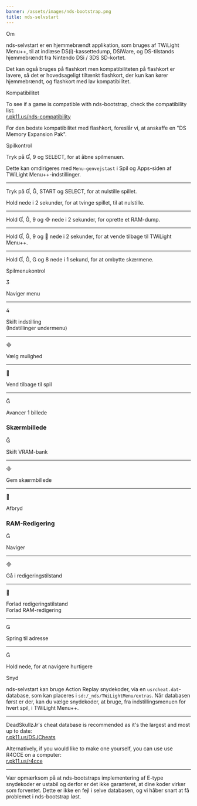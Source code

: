 ```yaml
---
banner: /assets/images/nds-bootstrap.png
title: nds-selvstart
---
```


<div id="about" class="section-title">Om</div>
<div class="section-body">
    <p>
        nds-selvstart er en hjemmebrændt applikation, som bruges af TWiLight Menu++, til at indlæse DS(i)-kassettedump, DSiWare, og DS-tilstands hjemmebrændt fra Nintendo DSi / 3DS SD-kortet.
    </p>
    <p>
        Det kan også bruges på flashkort men kompatibiliteten på flashkort er lavere, så det er hovedsageligt tiltænkt flashkort, der kun kan kører hjemmebrændt, og flashkort med lav kompatibilitet.
    </p>
</div>

<div id="compatibility" class="section-title">Kompatibilitet</div>
<div class="section-body">
    <p>
        To see if a game is compatible with nds-bootstrap, check the compatibility list:<br><a href="https://r.pk11.us/nds-compatibility">r.pk11.us/nds-compatibility</a>
    </p>
    <p>
        For den bedste kompatibilitet med flashkort, foreslår vi, at anskaffe en "DS Memory Expansion Pak".
    </p>
</div>

<div id="controls" class="section-title">Spilkontrol</div>
<div class="section-body">
    <p>
        Tryk på &#xE004;, &#xE07A; og SELECT, for at åbne spilmenuen.
    </p>
    <p>
        Dette kan omdirigeres med <code>Menu-genvejstast</code> i Spil og Apps-siden af TWiLight Menu++-indstillinger.
    </p>
    <hr>
    <p>
        Tryk på &#xE004;, &#xE005;, START og SELECT, for at nulstille spillet.
    </p>
    <p>
        Hold nede i 2 sekunder, for at tvinge spillet, til at nulstille.
    </p>
    <hr>
    <p>
        Hold &#xE004;, &#xE005;, &#xE07A; og &#xE000; nede i 2 sekunder, for oprette et RAM-dump.
    </p>
    <hr>
    <p>
        Hold &#xE004;, &#xE005;, &#xE07A; og &#xE001; nede i 2 sekunder, for at vende tilbage til TWiLight Menu++.
    </p>
    <hr>
    <p>
        Hold &#xE004;, &#xE005;, &#xE002; og &#xE079; nede i 1 sekund, for at ombytte skærmene.
    </p>
</div>

<div id="menu-controls" class="section-title">Spilmenukontrol</div>
<div class="section-body">
    <div class="button-action-group">
        <p class="button-action button">&#xE07D;</p>
        <p class="button-action-text">Naviger menu</p>
    </div>
    <hr>
    <div class="button-action-group">
        <p class="button-action button">&#xE07E;</p>
        <p class="button-action-text">Skift indstilling<br>(Indstillinger undermenu)</p>
    </div>
    <hr>
    <div class="button-action-group">
        <p class="button-action button">&#xE000;</p>
        <p class="button-action-text">Vælg mulighed</p>
    </div>
    <hr>
    <div class="button-action-group">
        <p class="button-action button">&#xE001;</p>
        <p class="button-action-text">Vend tilbage til spil</p>
    </div>
    <hr>
    <div class="button-action-group">
        <p class="button-action button">&#xE005;</p>
        <p class="button-action-text">Avancer 1 billede</p>
    </div>
    <h3>Skærmbillede</h3>
    <div class="button-action-group">
        <p class="button-action button">&#xE006;</p>
        <p class="button-action-text">Skift VRAM-bank</p>
    </div>
    <hr>
    <div class="button-action-group">
        <p class="button-action button">&#xE000;</p>
        <p class="button-action-text">Gem skærmbillede</p>
    </div>
    <hr>
    <div class="button-action-group">
        <p class="button-action button">&#xE001;</p>
        <p class="button-action-text">Afbryd</p>
    </div>
    <h3>RAM-Redigering</h3>
    <div class="button-action-group">
        <p class="button-action button">&#xE006;</p>
        <p class="button-action-text">Naviger</p>
    </div>
    <hr>
    <div class="button-action-group">
        <p class="button-action button">&#xE000;</p>
        <p class="button-action-text">Gå i redigeringstilstand</p>
    </div>
    <hr>
    <div class="button-action-group">
        <p class="button-action button">&#xE001;</p>
        <p class="button-action-text">Forlad redigeringstilstand<br>Forlad RAM-redigering</p>
    </div>
    <hr>
    <div class="button-action-group">
        <p class="button-action button">&#xE003;</p>
        <p class="button-action-text">Spring til adresse</p>
    </div>
    <hr>
    <div class="button-action-group">
        <p class="button-action button">&#xE005;</p>
        <p class="button-action-text">Hold nede, for at navigere hurtigere</p>
    </div>
</div>

<div id="cheats" class="section-title">Snyd</div>
<div class="section-body">
    <p>
        nds-selvstart kan bruge Action Replay snydekoder, via en <code>usrcheat.dat</code>-database, som kan placeres i <code>sd:/_nds/TWiLightMenu/extras</code>. Når databasen først er der, kan du vælge snydekoder, at bruge, fra indstillingsmenuen for hvert spil, i TWiLight Menu++.
    </p>
    <hr>
    <p>
        DeadSkullzJr's cheat database is recommended as it's the largest and most up to date:<br><a href="https://r.pk11.us/DSJCheats">r.pk11.us/DSJCheats</a>
    </p>
    <p>
        Alternatively, if you would like to make one yourself, you can use use R4CCE on a computer:<br><a href="https://r.pk11.us/r4cce">r.pk11.us/r4cce</a>
    </p>
    <hr>
    <p>
        Vær opmærksom på at nds-bootstraps implementering af E-type snydekoder er ustabil og derfor er det ikke garanteret, at dine koder virker som forventet. Dette er ikke en fejl i selve databasen, og vi håber snart at få problemet i nds-bootstrap løst.
    </p>
</div>

